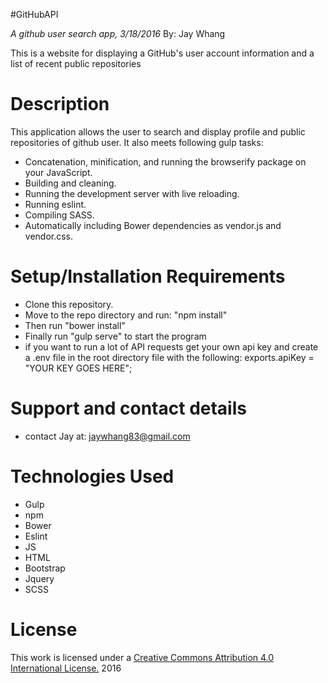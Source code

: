 #GitHubAPI

_A github user search app, 3/18/2016_
By: Jay Whang


This is a website for displaying a GitHub's user account information and a list of recent public repositories

# Description

This application allows the user to search and display profile and public repositories of github user. It also meets following gulp tasks:
* Concatenation, minification, and running the browserify package on your JavaScript.
* Building and cleaning.
* Running the development server with live reloading.
* Running eslint.
* Compiling SASS.
* Automatically including Bower dependencies as vendor.js and vendor.css.

# Setup/Installation Requirements
- Clone this repository.
- Move to the repo directory and run: "npm install"
- Then run "bower install"
- Finally run "gulp serve" to start the program
- if you want to run a lot of API requests get your own api key and create a .env file in the root directory file with the following: exports.apiKey = "YOUR KEY GOES HERE";

# Support and contact details
* contact Jay at: jaywhang83@gmail.com


# Technologies Used
* Gulp
* npm
* Bower
* Eslint
* JS
* HTML
* Bootstrap
* Jquery
* SCSS

# License

This work is licensed under a [Creative Commons Attribution 4.0 International License.](http://creativecommons.org/licenses/by/4.0/) 2016

